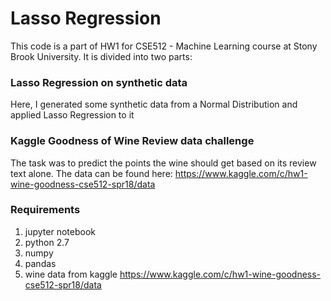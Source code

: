 # Lasso Regression

This code is a part of HW1 for CSE512 - Machine Learning course at Stony Brook University.
It is divided into two parts:

### Lasso Regression on synthetic data
Here, I generated some synthetic data from a Normal Distribution and applied Lasso Regression to it
### Kaggle Goodness of Wine Review data challenge
The task was to predict the points the wine should get based on its review text alone.
The data can be found here: https://www.kaggle.com/c/hw1-wine-goodness-cse512-spr18/data
### Requirements
1. jupyter notebook
2. python 2.7
3. numpy
4. pandas
5. wine data from kaggle https://www.kaggle.com/c/hw1-wine-goodness-cse512-spr18/data
